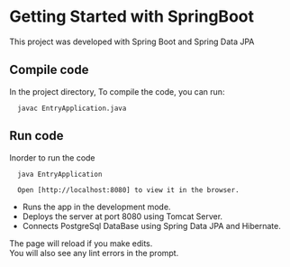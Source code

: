 # Getting Started with SpringBoot

This project was developed with Spring Boot and Spring Data JPA

## Compile code

In the project directory, To compile the code, you can run:

      javac EntryApplication.java

## Run code
Inorder to run the code

      java EntryApplication
      
      Open [http://localhost:8080] to view it in the browser.
* Runs the app in the development mode. 
* Deploys the server at port 8080 using Tomcat Server.
* Connects PostgreSql DataBase using Spring Data JPA and Hibernate.

The page will reload if you make edits.\
You will also see any lint errors in the prompt.

